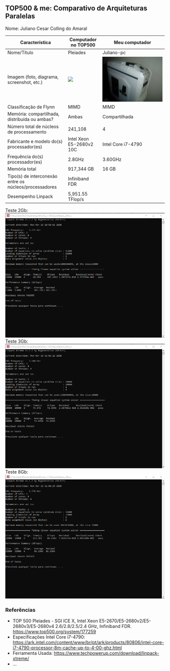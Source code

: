 TOP500 & me: Comparativo de Arquiteturas Paralelas
--------------------------------------------------

Nome: Juliano Cesar Colling do Amaral

| Característica                                            | Computador no TOP500  | Meu computador  |
| --------------------------------------------------------- | --------------------- | --------------- |
| Nome/Título                                               | Pleiades              | Juliano-pc      |
| Imagem (foto, diagrama, screenshot, etc.)                 | <img src="https://upload.wikimedia.org/wikipedia/commons/thumb/9/90/Pleiades_supercomputer.jpg/1200px-Pleiades_supercomputer.jpg"> | <img src="WhatsApp Image 2020-03-16 at 8.37.58 PM.jpeg">|
| Classificação de Flynn                                    |MIMD                   |MIMD             |
| Memória: compartilhada, distribuída ou ambas?             |Ambas                  |Compartilhada    |
| Número total de núcleos de processamento                  |241,108                |4                |
| Fabricante e modelo do(s) processador(es)                 |Intel Xeon E5-2680v2 10C|Intel Core i7-4790|
| Frequência do(s) processador(es)                          |2.8GHz                 |3.60GHz          |
| Memória total                                             |917,344 GB             |16 GB            |
| Tipo(s) de interconexão entre os núcleos/processadores    |Infiniband FDR         |                 |
| Desempenho Linpack                                        |5,951.55 TFlop/s       |                 |

Teste 2Gb:
<img src="teste 2gb.png">
Teste 3Gb:
<img src="teste 3gb.png">
Teste 8Gb:
<img src="teste 8gb.png">

### Referências
- TOP 500 Pleiades - SGI ICE X, Intel Xeon E5-2670/E5-2680v2/E5-2680v3/E5-2680v4 2.6/2.8/2.5/2.4 GHz, Infiniband FDR. https://www.top500.org/system/177259
- Especificações Intel Core i7-4790: https://ark.intel.com/content/www/br/pt/ark/products/80806/intel-core-i7-4790-processor-8m-cache-up-to-4-00-ghz.html
- Ferramenta Usada: https://www.techpowerup.com/download/linpack-xtreme/
- ...
